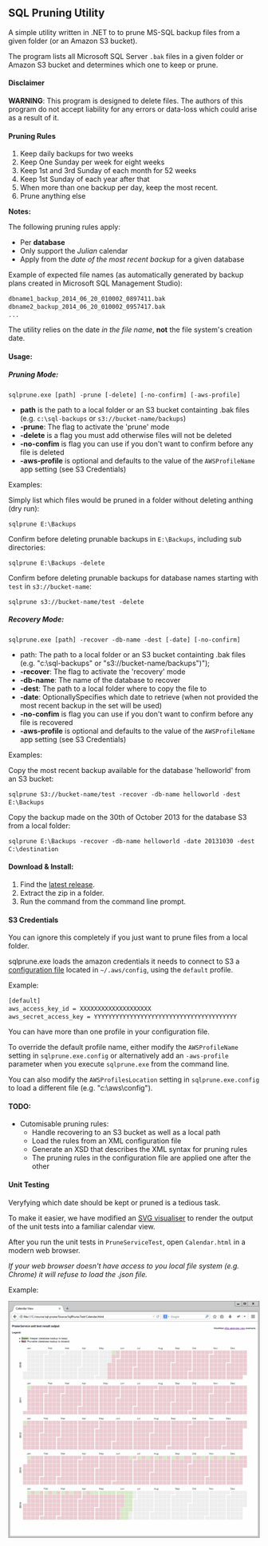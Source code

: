 ## SQL Pruning Utility

A simple utility written in .NET to to prune MS-SQL backup files from a given folder (or an Amazon S3 bucket).

The program lists all Microsoft SQL Server `.bak` files in a given folder or Amazon S3 bucket and determines which one to keep or prune.

#### Disclaimer

**WARNING**: This program is designed to delete files. The authors of this program do not accept liability for any errors or data-loss which could arise as a result of it.

#### Pruning Rules

1. Keep daily backups for two weeks
2. Keep One Sunday per week for eight weeks
3. Keep 1st and 3rd Sunday of each month for 52 weeks
4. Keep 1st Sunday of each year after that
6. When more than one backup per day, keep the most recent.
5. Prune anything else

**Notes:** 

The following pruning rules apply:

- Per **database**
- Only support the _Julian_ calendar 
- Apply from the _date of the most recent backup_ for a given database

Example of expected file names (as automatically generated by backup plans created in Microsoft SQL Management Studio):

    dbname1_backup_2014_06_20_010002_0897411.bak
    dbname2_backup_2014_06_20_010002_0957417.bak
    ...

The utility relies on the date *in the file name*, **not** the file system's creation date.

#### Usage:

##### Pruning Mode:

    sqlprune.exe [path] -prune [-delete] [-no-confirm] [-aws-profile]

 * __path__ is the path to a local folder or an S3 bucket containting .bak files (e.g. `c:\sql-backups` or `s3://bucket-name/backups`)
 * __-prune__: The flag to activate the 'prune' mode
 * __-delete__ is a flag you must add otherwise files will not be deleted
 * __-no-confim__ is flag you can use if you don't want to confirm before any file is deleted
 * __-aws-profile__ is optional and defaults to the value of the `AWSProfileName` app setting (see S3 Credentials)

Examples:

Simply list which files would be pruned in a folder without deleting anthing (dry run):

    sqlprune E:\Backups

Confirm before deleting prunable backups in `E:\Backups`, including sub directories:

    sqlprune E:\Backups -delete

Confirm before deleting prunable backups for database names starting with `test` in `s3://bucket-name`:

    sqlprune s3://bucket-name/test -delete

##### Recovery Mode:

    sqlprune.exe [path] -recover -db-name -dest [-date] [-no-confirm]

 * path: The path to a local folder or an S3 bucket containting .bak files (e.g. \"c:\\sql-backups\" or \"s3://bucket-name/backups\")");
 * __-recover__: The flag to activate the 'recovery' mode
 * __-db-name__: The name of the database to recover
 * __-dest__: The path to a local folder where to copy the file to
 * __-date__: OptionallySpecifies which date to retrieve (when not provided the most recent backup in the set will be used)
 * __-no-confim__ is flag you can use if you don't want to confirm before any file is recovered
 * __-aws-profile__ is optional and defaults to the value of the `AWSProfileName` app setting (see S3 Credentials)

Examples:

Copy the most recent backup available for the database 'helloworld' from an S3 bucket:

    sqlprune S3://bucket-name/test -recover -db-name helloworld -dest E:\Backups

Copy the backup made on the 30th of October 2013 for the database S3 from a local folder:

    sqlprune E:\Backups -recover -db-name helloworld -date 20131030 -dest C:\destination

#### Download & Install:

1. Find the [latest release](https://github.com/comsechq/sql-prune/releases).
2. Extract the zip in a folder.
3. Run the command from the command line prompt.

#### S3 Credentials

You can ignore this completely if you just want to prune files from a local folder.

sqlprune.exe loads the amazon credentials it needs to connect to S3 a
[configuration file](http://docs.aws.amazon.com/cli/latest/userguide/cli-chap-getting-started.html) located in `~/.aws/config`, using the `default` profile.

Example:

    [default]
    aws_access_key_id = XXXXXXXXXXXXXXXXXXXX
    aws_secret_access_key = YYYYYYYYYYYYYYYYYYYYYYYYYYYYYYYYYYYYYYYY

You can have more than one profile in your configuration file.

To override the default profile name, either modify the `AWSProfileName` setting  in `sqlprune.exe.config` or alternatively add an `-aws-profile` parameter when you execute `sqlprune.exe` from the command line.

You can also modify the `AWSProfilesLocation` setting in `sqlprune.exe.config` to load a different file (e.g. "c:\aws\config").

#### TODO:

- Cutomisable pruning rules: 
    - Handle recovering to an S3 bucket as well as a local path
    - Load the rules from an XML configuration file
    - Generate an XSD that describes the XML syntax for pruning rules 
    - The pruning rules in the configuration file are applied one after the other

#### Unit Testing

Veryfying which date should be kept or pruned is a tedious task.

To make it easier, we have modified an [SVG visualiser](http://bl.ocks.org/mbostock/4063318) 
to render the output of the unit tests into a familiar calendar view.

After you run the unit tests in `PruneServiceTest`, open `Calendar.html` in a modern web browser.

_If your web browser doesn't have access to you local file system (e.g. Chrome) it will refuse to load the .json file._

Example:

![alt tag](https://raw.githubusercontent.com/comsechq/sql-prune/master/unit-test-output-example.png)